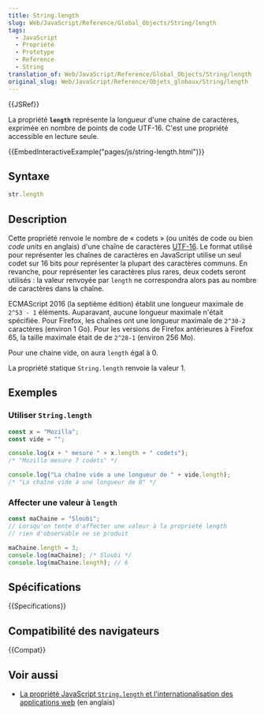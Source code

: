 ```yaml
---
title: String.length
slug: Web/JavaScript/Reference/Global_Objects/String/length
tags:
  - JavaScript
  - Propriété
  - Prototype
  - Reference
  - String
translation_of: Web/JavaScript/Reference/Global_Objects/String/length
original_slug: Web/JavaScript/Reference/Objets_globaux/String/length
---
```


{{JSRef}}

La propriété **`length`** représente la longueur d'une chaine de caractères, exprimée en nombre de points de code UTF-16. C'est une propriété accessible en lecture seule.

{{EmbedInteractiveExample("pages/js/string-length.html")}}

## Syntaxe

```js
str.length
```

## Description

Cette propriété renvoie le nombre de « codets » (ou unités de code ou bien _code units_ en anglais) d'une chaîne de caractères [UTF-16](https://fr.wikipedia.org/wiki/UTF-16). Le format utilisé pour représenter les chaînes de caractères en JavaScript utilise un seul codet sur 16 bits pour représenter la plupart des caractères communs. En revanche, pour représenter les caractères plus rares, deux codets seront utilisés : la valeur renvoyée par `length` ne correspondra alors pas au nombre de caractères dans la chaîne.

ECMAScript 2016 (la septième édition) établit une longueur maximale de `2^53 - 1` éléments. Auparavant, aucune longueur maximale n'était spécifiée. Pour Firefox, les chaînes ont une longueur maximale de `2^30-2` caractères (environ 1 Go). Pour les versions de Firefox antérieures à Firefox 65, la taille maximale était de de `2^28-1` (environ 256 Mo).

Pour une chaine vide, on aura `length` égal à 0.

La propriété statique `String.length` renvoie la valeur 1.

## Exemples

### Utiliser `String.length`

```js
const x = "Mozilla";
const vide = "";

console.log(x + " mesure " + x.length + " codets");
/* "Mozilla mesure 7 codets" */

console.log("La chaîne vide a une longueur de " + vide.length);
/* "La chaîne vide a une longueur de 0" */
```

### Affecter une valeur à `length`

```js
const maChaine = "Sloubi";
// Lorsqu'on tente d'affecter une valeur à la propriété length
// rien d'observable ne se produit

maChaine.length = 3;
console.log(maChaine); /* Sloubi */
console.log(maChaine.length); // 6
```

## Spécifications

{{Specifications}}

## Compatibilité des navigateurs

{{Compat}}

## Voir aussi

- [La propriété JavaScript `String.length` et l'internationalisation des applications web](http://developer.teradata.com/blog/jasonstrimpel/2011/11/javascript-string-length-and-internationalizing-web-applications) (en anglais)
